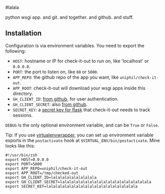 #lalala

python wsgi app. and git. and together. and github. and stuff.


## Installation

Configuration is via environment variables. You need to export the following:

 * `HOST`: hostname or IP for check-it-out to run on, like 'localhost' or `0.0.0.0`.
 * `PORT`: the port to listen on, like `80` or `5000`.
 * `APP_REPO`: the github repo of the app you want, like `uniphil/check-it-out`.
 * `APP_ROOT`: check-it-out will download your wsgi apps inside this directory.
 * `GH_CLIENT_ID`: [from github](https://github.com/settings/applications), for user authentication.
 * `GH_CLIENT_SECRET`: also [from github](https://github.com/settings/applications).
 * `SECRET_KEY`: a [secret key for flask](http://flask.pocoo.org/docs/api/#flask.Flask.secret_key) that check-it-out needs to track sessions.

`DEBUG` is the only optional environment variable, and can be `True` or `False`.

Tip: If you use [virtualenvwrapper](http://virtualenvwrapper.readthedocs.org/en/latest/), you can set up environment variable exports in the `postactivate` hook at `$VIRTUAL_ENV/bin/postactivate`. Mine looks like this:

```
#!/usr/bin/zsh
export HOST=0.0.0.0
export PORT=5000
export APP_REPO=uniphil/check-it-out
export APP_ROOT=/tmp/checked-out
export GH_CLIENT_ID=lalalalalalalalalala
export GH_CLIENT_SECRET=lalalalalalalalalalalalalalalalalalalala
export SECRET_KEY=lalalalalalalalalalalalalalalalalalalala
```
